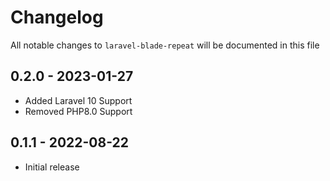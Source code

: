 # Changelog

All notable changes to `laravel-blade-repeat` will be documented in this file

## 0.2.0 - 2023-01-27

- Added Laravel 10 Support
- Removed PHP8.0 Support

## 0.1.1 - 2022-08-22

- Initial release